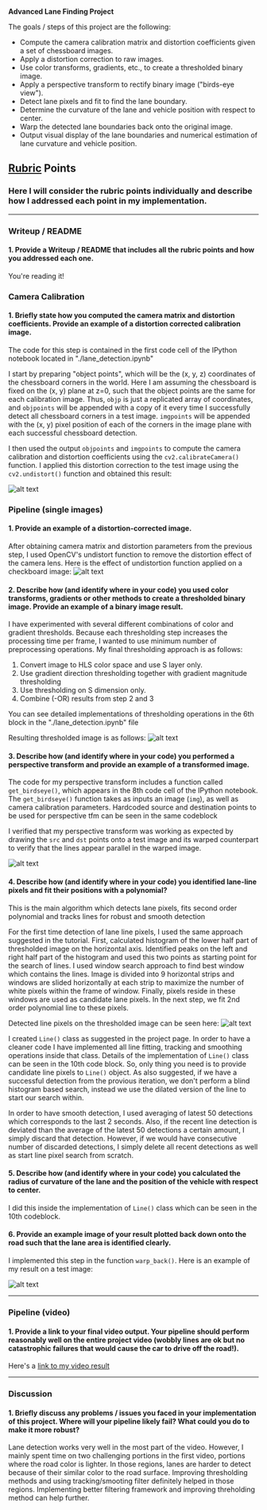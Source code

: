**Advanced Lane Finding Project**

The goals / steps of this project are the following:

* Compute the camera calibration matrix and distortion coefficients given a set of chessboard images.
* Apply a distortion correction to raw images.
* Use color transforms, gradients, etc., to create a thresholded binary image.
* Apply a perspective transform to rectify binary image ("birds-eye view").
* Detect lane pixels and fit to find the lane boundary.
* Determine the curvature of the lane and vehicle position with respect to center.
* Warp the detected lane boundaries back onto the original image.
* Output visual display of the lane boundaries and numerical estimation of lane curvature and vehicle position.

[//]: # (Image References)

[image1]: ./output_images/undistort.png "Undistorted"
[image2]: ./output_images/road_tfm.png "Road Transformed"
[image3]: ./output_images/thres_combined.jpg "Binary Example"
[image4]: ./output_images/warp.png "Warp Example"
[image5]: ./output_images/lane_pixels.jpg "Fit Visual"
[image6]: ./output_images/final_image.jpg "Output"
[video1]: ./project_video.mp4 "Video"

## [Rubric](https://review.udacity.com/#!/rubrics/571/view) Points

### Here I will consider the rubric points individually and describe how I addressed each point in my implementation.  

---

### Writeup / README

#### 1. Provide a Writeup / README that includes all the rubric points and how you addressed each one. 

You're reading it!

### Camera Calibration

#### 1. Briefly state how you computed the camera matrix and distortion coefficients. Provide an example of a distortion corrected calibration image.

The code for this step is contained in the first code cell of the IPython notebook located in "./lane_detection.ipynb" 

I start by preparing "object points", which will be the (x, y, z) coordinates of the chessboard corners in the world. Here I am assuming the chessboard is fixed on the (x, y) plane at z=0, such that the object points are the same for each calibration image.  Thus, `objp` is just a replicated array of coordinates, and `objpoints` will be appended with a copy of it every time I successfully detect all chessboard corners in a test image.  `imgpoints` will be appended with the (x, y) pixel position of each of the corners in the image plane with each successful chessboard detection.  

I then used the output `objpoints` and `imgpoints` to compute the camera calibration and distortion coefficients using the `cv2.calibrateCamera()` function.  I applied this distortion correction to the test image using the `cv2.undistort()` function and obtained this result: 

![alt text][image1]

### Pipeline (single images)

#### 1. Provide an example of a distortion-corrected image.

After obtaining camera matrix and distortion parameters from the previous step, I used OpenCV's undistort function to remove the distortion effect of the camera lens. Here is the effect of undistortion function applied on a checkboard image:
![alt text][image2]

#### 2. Describe how (and identify where in your code) you used color transforms, gradients or other methods to create a thresholded binary image.  Provide an example of a binary image result.

I have experimented with several different combinations of color and gradient thresholds. Because each thresholding step increases the processing time per frame, I wanted to use minimum number of preprocessing operations. My final thresholding approach is as follows:

1. Convert image to HLS color space and use S layer only.
2. Use gradient direction thresholding together with gradient magnitude thresholding
3. Use thresholding on S dimension only.
4. Combine (-OR) results from step 2 and 3

You can see detailed implementations of thresholding operations in the 6th block in the "./lane_detection.ipynb" file

Resulting thresholded image is as follows:
![alt text][image3]

#### 3. Describe how (and identify where in your code) you performed a perspective transform and provide an example of a transformed image.

The code for my perspective transform includes a function called `get_birdseye()`, which appears in the 8th code cell of the IPython notebook.  The `get_birdseye()` function takes as inputs an image (`img`), as well as camera calibration parameters. Hardcoded source and destination points to be used for perspective tfm can be seen in the same codeblock

I verified that my perspective transform was working as expected by drawing the `src` and `dst` points onto a test image and its warped counterpart to verify that the lines appear parallel in the warped image.

![alt text][image4]

#### 4. Describe how (and identify where in your code) you identified lane-line pixels and fit their positions with a polynomial?

This is the main algorithm which detects lane pixels, fits second order polynomial and tracks lines for robust and smooth detection

For the first time detection of lane line pixels, I used the same approach suggested in the tutorial. First, calculated histogram of the lower half part of thresholded image on the horizontal axis. Identified peaks on the left and right half part of the histogram and used this two points as starting point for the search of lines. I used window search approach to find best window which contains the lines. Image is divided into 9 horizontal strips and windows are slided horizontally at each strip to maximize the number of white pixels within the frame of window. Finally, pixels reside in these windows are used as candidate lane pixels. In the next step, we fit 2nd order polynomial line to these pixels.

Detected line pixels on the thresholded image can be seen here:
![alt text][image5]

I created `Line()` class as suggested in the project page. In order to have a cleaner code I have implemented all line fitting, tracking and smoothing operations inside that class. Details of the implementation of `Line()` class can be seen in the 10th code block. So, only thing you need is to provide candidate line pixels to `Line()` object. As also suggested, if we have a successful detection from the provious iteration, we don't perform a blind histogram based search, instead we use the dilated version of the line to start our search within. 

In order to have smooth detection, I used averaging of latest 50 detections which corresponds to the last 2 seconds. Also, if the recent line detection is deviated than the average of the latest 50 detections a certain amount, I simply discard that detection. However, if we would have consecutive number of discarded detections, I simply delete all recent detections as well as start line pixel search from scratch. 

#### 5. Describe how (and identify where in your code) you calculated the radius of curvature of the lane and the position of the vehicle with respect to center.

I did this inside the implementation of `Line()` class which can be seen in the 10th codeblock.

#### 6. Provide an example image of your result plotted back down onto the road such that the lane area is identified clearly.

I implemented this step in the function `warp_back()`.  Here is an example of my result on a test image:

![alt text][image6]

---

### Pipeline (video)

#### 1. Provide a link to your final video output.  Your pipeline should perform reasonably well on the entire project video (wobbly lines are ok but no catastrophic failures that would cause the car to drive off the road!).

Here's a [link to my video result](./output_images/project_video.mp4)

---

### Discussion

#### 1. Briefly discuss any problems / issues you faced in your implementation of this project.  Where will your pipeline likely fail?  What could you do to make it more robust?

Lane detection works very well in the most part of the video. However, I mainly spent time on two challenging portions in the first video, portions where the road color is lighter. In those regions, lanes are harder to detect because of their similar color to the road surface. Improving thresholding methods and using tracking/smooting filter definitely helped in those regions. Implementing better filtering framework and improving threholding method can help further.

